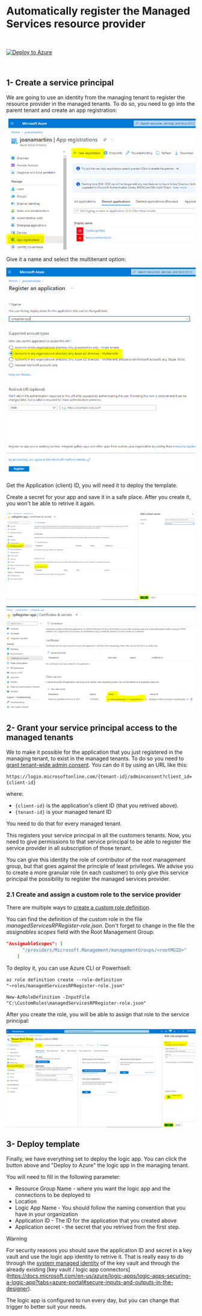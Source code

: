 # Automatically register the Managed Services resource provider

<br/>

[![Deploy to Azure](https://aka.ms/deploytoazurebutton)](https://portal.azure.com/#create/Microsoft.Template/uri/https%3A%2F%2Fraw.githubusercontent.com%2Fjoanabmartins%2FAzure-Lighthouse-samples%2Fmaster%2Ftemplates%2Fregister-managed-services-rp%2Fazuredeploy.json)

 <br/>

## 1- Create a service principal
We are going to use an identity from the managing tenant to register the resource provider in the managed tenants. To do so, you need to go into the parent tenant and create an app registration:
 <p align="left">
  <img src="./media/AAD-appreg.png" >
</p>

Give it a name and select the multitenant option:
 <p align="left">
  <img src="./media/appreg-multitenant.png" >
</p>

Get the Application (client) ID, you will need it to deploy the template.

Create a secret for your app and save it in a safe place. After you create it, you won't be able to retrive it again. 

 <p align="left">
  <img src="./media/app-secret.png" >
</p>
<p align="left">
  <img src="./media/app-secret2.png" >
</p>

## 2- Grant your service principal access to the managed tenants

We to make it possible for the application that you just registered in the managing tenant, to exist in the managed tenants. To do so you need to [grant tenant-wide admin consent](https://docs.microsoft.com/en-us/azure/active-directory/manage-apps/grant-admin-consent#construct-the-url-for-granting-tenant-wide-admin-consent). You can do it by using an URL like this:
```http
https://login.microsoftonline.com/{tenant-id}/adminconsent?client_id={client-id}
```

where:

* `{client-id}` is the application's client ID (that you retrived above).
* `{tenant-id}` is your managed tenant ID 

You need to do that for every managed tenant.

This registers your service principal in all the customers tenants. Now, you need to give permissions to that service principal to be able to register the service provider in all subscription of those tenant. 

You can give this identity the role of contributor of the root management group, but that goes against the principle of least privileges. We advise you to create a more granular role (in each customer) to only give this service principal the possibility to register the managed services provider. 

### 2.1 Create and assign a custom role to the service provider
There are multiple ways to [create a custom role definition](https://docs.microsoft.com/en-us/azure/role-based-access-control/custom-roles).

You can find the definition of the custom role in the file *managedServicesRPRegister-role.json*. Don't forget to change in the file the *assignables scopes* field with the Root Management Group:
```json
"AssignableScopes": [
      "/providers/Microsoft.Management/managementGroups/<rootMGID>"
    ]
```     
To deploy it, you can use Azure CLI or Powerhsell:
```azurecli
az role definition create --role-definition "~roles/managedServicesRPRegister-role.json"
``` 
```azurepowershell
New-AzRoleDefinition -InputFile "C:\CustomRoles\managedServicesRPRegister-role.json"
```

After you create the role, you will be able to assign that role to the service principal:
<p align="left">
  <img src="./media/roleassignment.png" >
</p>

## 3- Deploy template
Finally, we have everything set to deploy the logic app. You can click the button above and "Deploy to Azure" the logic app in the managing tenant.

You will need to fill in the following parameter:
* Resource Group Name - where you want the logic app and the connections to be deployed to
* Location
* Logic App Name - You should follow the naming convention that you have in your organization
* Application ID - The ID for the application that you created above
* Application secret - the secret that you retrived from the first step. 

> [!WARNING]
> For security reasons you should save the application ID and secret in a key vault and use the logic app identity to retrive it. That is really easy to do through the [system managed identity](https://docs.microsoft.com/en-us/azure/logic-apps/create-managed-service-identity) of the key vault and through the already existing [key vault / logic app connectors] (https://docs.microsoft.com/en-us/azure/logic-apps/logic-apps-securing-a-logic-app?tabs=azure-portal#secure-inputs-and-outputs-in-the-designer).

The logic app is configured to run every day, but you can change that trigger to better suit your needs.

